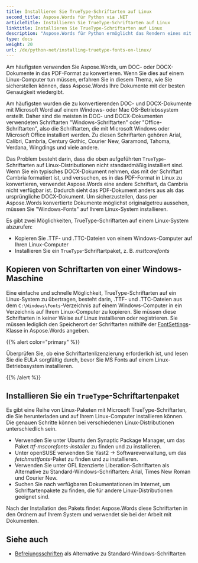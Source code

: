 ```yaml
---
title: Installieren Sie TrueType-Schriftarten auf Linux
second_title: Aspose.Words für Python via .NET
articleTitle: Installieren Sie TrueType-Schriftarten auf Linux
linktitle: Installieren Sie TrueType-Schriftarten auf Linux
description: "Aspose.Words für Python ermöglicht das Rendern eines mit Microsoft Word erstellten Dokuments auf einem Linux-Gerät mit höchster Genauigkeit. Kopieren Sie dazu Schriftartdateien von einem Windows-Computer oder installieren Sie ein `TrueType`-Schriftartpaket auf Ihrem Linux-Computer."
type: docs
weight: 20
url: /de/python-net/installing-truetype-fonts-on-linux/
---
```


Am häufigsten verwenden Sie Aspose.Words, um DOC- oder DOCX-Dokumente in das PDF-Format zu konvertieren. Wenn Sie dies auf einem Linux-Computer tun müssen, erfahren Sie in diesem Thema, wie Sie sicherstellen können, dass Aspose.Words Ihre Dokumente mit der besten Genauigkeit wiedergibt.

Am häufigsten wurden die zu konvertierenden DOC- und DOCX-Dokumente mit Microsoft Word auf einem Windows- oder Mac OS-Betriebssystem erstellt. Daher sind die meisten in DOC- und DOCX-Dokumenten verwendeten Schriftarten "Windows-Schriftarten" oder "Office-Schriftarten", also die Schriftarten, die mit Microsoft Windows oder Microsoft Office installiert werden. Zu diesen Schriftarten gehören Arial, Calibri, Cambria, Century Gothic, Courier New, Garamond, Tahoma, Verdana, Wingdings und viele andere.

Das Problem besteht darin, dass die oben aufgeführten `TrueType`-Schriftarten auf Linux-Distributionen nicht standardmäßig installiert sind. Wenn Sie ein typisches DOCX-Dokument nehmen, das mit der Schriftart Cambria formatiert ist, und versuchen, es in das PDF-Format in Linux zu konvertieren, verwendet Aspose.Words eine andere Schriftart, da Cambria nicht verfügbar ist. Dadurch sieht das PDF-Dokument anders aus als das ursprüngliche DOCX-Dokument. Um sicherzustellen, dass per Aspose.Words konvertierte Dokumente möglichst originalgetreu aussehen, müssen Sie "Windows-Fonts" auf Ihrem Linux-System installieren.

Es gibt zwei Möglichkeiten, TrueType-Schriftarten auf einem Linux-System abzurufen:

- Kopieren Sie .TTF- und .TTC-Dateien von einem Windows-Computer auf Ihren Linux-Computer
- Installieren Sie ein `TrueType`-Schriftartpaket, z. B. *msttcorefonts*

## Kopieren von Schriftarten von einer Windows-Maschine

Eine einfache und schnelle Möglichkeit, TrueType-Schriftarten auf ein Linux-System zu übertragen, besteht darin, .TTF- und .TTC-Dateien aus dem `C:\Windows\Fonts`-Verzeichnis auf einem Windows-Computer in ein Verzeichnis auf Ihrem Linux-Computer zu kopieren. Sie müssen diese Schriftarten in keiner Weise auf Linux installieren oder registrieren. Sie müssen lediglich den Speicherort der Schriftarten mithilfe der [FontSettings](https://reference.aspose.com/words/python-net/aspose.words.fonts/fontsettings/)-Klasse in Aspose.Words angeben.

{{% alert color="primary" %}}

Überprüfen Sie, ob eine Schriftartenlizenzierung erforderlich ist, und lesen Sie die EULA sorgfältig durch, bevor Sie MS Fonts auf einem Linux-Betriebssystem installieren.

{{% /alert %}}

## Installieren Sie ein `TrueType`-Schriftartenpaket

Es gibt eine Reihe von Linux-Paketen mit Microsoft TrueType-Schriftarten, die Sie herunterladen und auf Ihrem Linux-Computer installieren können. Die genauen Schritte können bei verschiedenen Linux-Distributionen unterschiedlich sein.

- Verwenden Sie unter Ubuntu den Synaptic Package Manager, um das Paket *ttf-mscorefonts-installer* zu finden und zu installieren.
- Unter openSUSE verwenden Sie Yast2 → Softwareverwaltung, um das *fetchmsttfonts*-Paket zu finden und zu installieren.
- Verwenden Sie unter OFL lizenzierte Liberation-Schriftarten als Alternative zu Standard-Windows-Schriftarten: Arial, Times New Roman und Courier New.
- Suchen Sie nach verfügbaren Dokumentationen im Internet, um Schriftartenpakete zu finden, die für andere Linux-Distributionen geeignet sind.

Nach der Installation des Pakets findet Aspose.Words diese Schriftarten in den Ordnern auf Ihrem System und verwendet sie bei der Arbeit mit Dokumenten.

## Siehe auch

- [Befreiungsschriften](https://pagure.io/liberation-fonts) als Alternative zu Standard-Windows-Schriftarten
